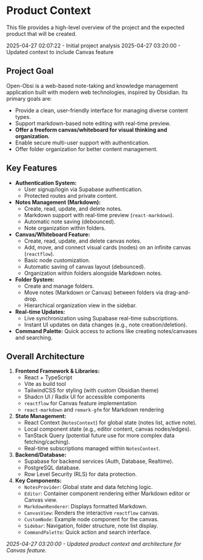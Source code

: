 # Product Context

This file provides a high-level overview of the project and the expected product that will be created.

2025-04-27 02:07:22 - Initial project analysis
2025-04-27 03:20:00 - Updated context to include Canvas feature

## Project Goal

Open-Obsi is a web-based note-taking and knowledge management application built with modern web technologies, inspired by Obsidian. Its primary goals are:

- Provide a clean, user-friendly interface for managing diverse content types.
- Support markdown-based note editing with real-time preview.
- **Offer a freeform canvas/whiteboard for visual thinking and organization.**
- Enable secure multi-user support with authentication.
- Offer folder organization for better content management.

## Key Features

- **Authentication System:**
  - User signup/login via Supabase authentication.
  - Protected routes and private content.
- **Notes Management (Markdown):**
  - Create, read, update, and delete notes.
  - Markdown support with real-time preview (`react-markdown`).
  - Automatic note saving (debounced).
  - Note organization within folders.
- **Canvas/Whiteboard Feature:**
  - Create, read, update, and delete canvas notes.
  - Add, move, and connect visual cards (nodes) on an infinite canvas (`reactflow`).
  - Basic node customization.
  - Automatic saving of canvas layout (debounced).
  - Organization within folders alongside Markdown notes.
- **Folder System:**
  - Create and manage folders.
  - Move notes (Markdown or Canvas) between folders via drag-and-drop.
  - Hierarchical organization view in the sidebar.
- **Real-time Updates:**
  - Live synchronization using Supabase real-time subscriptions.
  - Instant UI updates on data changes (e.g., note creation/deletion).
- **Command Palette:** Quick access to actions like creating notes/canvases and searching.

## Overall Architecture

1.  **Frontend Framework & Libraries:**
    - React + TypeScript
    - Vite as build tool
    - TailwindCSS for styling (with custom Obsidian theme)
    - Shadcn UI / Radix UI for accessible components
    - `reactflow` for Canvas feature implementation
    - `react-markdown` and `remark-gfm` for Markdown rendering
2.  **State Management:**
    - React Context (`NotesContext`) for global state (notes list, active note).
    - Local component state (e.g., editor content, canvas nodes/edges).
    - TanStack Query (potential future use for more complex data fetching/caching).
    - Real-time subscriptions managed within `NotesContext`.
3.  **Backend/Database:**
    - Supabase for backend services (Auth, Database, Realtime).
    - PostgreSQL database.
    - Row Level Security (RLS) for data protection.
4.  **Key Components:**
    - `NotesProvider`: Global state and data fetching logic.
    - `Editor`: Container component rendering either Markdown editor or Canvas view.
    - `MarkdownRenderer`: Displays formatted Markdown.
    - `CanvasView`: Renders the interactive `reactflow` canvas.
    - `CustomNode`: Example node component for the canvas.
    - `Sidebar`: Navigation, folder structure, note list display.
    - `CommandPalette`: Quick action and search interface.

_2025-04-27 03:20:00 - Updated product context and architecture for Canvas feature._
